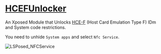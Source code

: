 # [HCEFUnlocker](https://github.com/OLIET2357/HCEFUnlocker)

An Xposed Module that Unlocks [HCE-F](https://source.android.com/docs/core/connect/felica) (Host Card Emulation Type F) IDm and System code restrictions.

You need to unhide `System apps` and select `Nfc Service`.

![LSPosed_NFCService](https://user-images.githubusercontent.com/50865315/211455333-10c36646-de63-4761-9c9e-535fdebef954.png)
